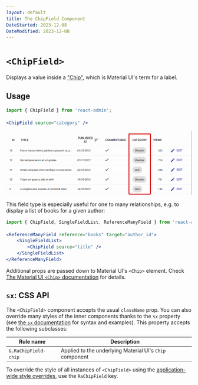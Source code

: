 ```yaml
---
layout: default
title: The ChipField Component
DateStarted: 2023-12-08
DateModified: 2023-12-08
---
```


# `<ChipField>`

Displays a value inside a ["Chip"](https://mui.com/components/chips), which is Material UI's term for a label.

## Usage

```jsx
import { ChipField } from 'react-admin';

<ChipField source="category" />
```

![ChipField](./img/chip-field.png)

This field type is especially useful for one to many relationships, e.g. to display a list of books for a given author:

```jsx
import { ChipField, SingleFieldList, ReferenceManyField } from 'react-admin';

<ReferenceManyField reference="books" target="author_id">
    <SingleFieldList>
        <ChipField source="title" />
    </SingleFieldList>
</ReferenceManyField>
```

Additional props are passed down to Material UI's `<Chip>` element. Check [The Material UI `<Chip>` documentation](https://mui.com/material-ui/api/chip/) for details.

## `sx`: CSS API

The `<ChipField>` component accepts the usual `className` prop. You can also override many styles of the inner components thanks to the `sx` property (see [the `sx` documentation](./SX.md) for syntax and examples). This property accepts the following subclasses:

| Rule name            | Description                                              |
|----------------------|----------------------------------------------------------|
| `&.RaChipField-chip` | Applied to the underlying Material UI's `Chip` component |

To override the style of all instances of `<ChipField>` using the [application-wide style overrides](./AppTheme.md#theming-individual-components), use the `RaChipField` key.
